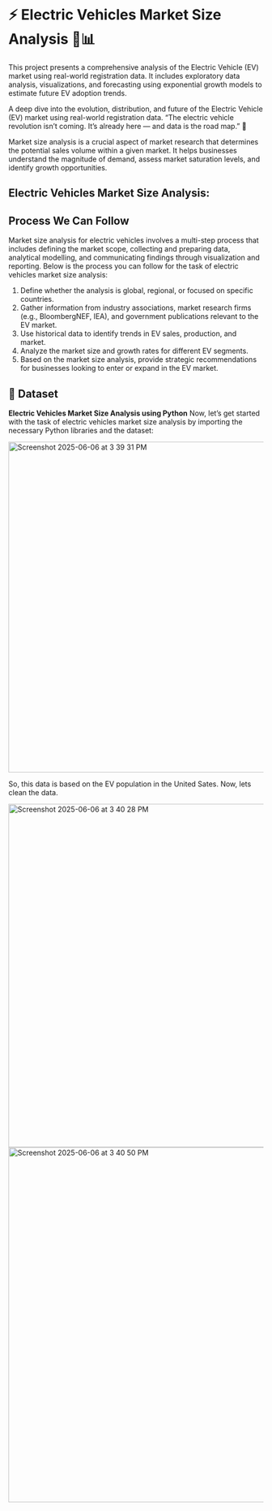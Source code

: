 # ⚡ Electric Vehicles Market Size Analysis 🚗📊

This project presents a comprehensive analysis of the Electric Vehicle (EV) market using real-world registration data. It includes exploratory data analysis, visualizations, and forecasting using exponential growth models to estimate future EV adoption trends.

A deep dive into the evolution, distribution, and future of the Electric Vehicle (EV) market using real-world registration data.
“The electric vehicle revolution isn’t coming. It’s already here — and data is the road map.” 🧠

Market size analysis is a crucial aspect of market research that determines the potential sales volume within a given market. It helps businesses understand the magnitude of demand, assess market saturation levels, and identify growth opportunities.

## Electric Vehicles Market Size Analysis: 
## Process We Can Follow

Market size analysis for electric vehicles involves a multi-step process that includes defining the market scope, collecting and preparing data, analytical modelling, and communicating findings through visualization and reporting. Below is the process you can follow for the task of electric vehicles market size analysis:

1. Define whether the analysis is global, regional, or focused on specific countries.
2. Gather information from industry associations, market research firms (e.g., BloombergNEF, IEA), and government publications relevant to the EV market.
3. Use historical data to identify trends in EV sales, production, and market.
4. Analyze the market size and growth rates for different EV segments.
5. Based on the market size analysis, provide strategic recommendations for businesses looking to enter or expand in the EV market.

## 📁 Dataset

**Electric Vehicles Market Size Analysis using Python**
Now, let’s get started with the task of electric vehicles market size analysis by importing the necessary Python libraries and the dataset:

<img width="652" alt="Screenshot 2025-06-06 at 3 39 31 PM" src="https://github.com/user-attachments/assets/d65f985a-bcae-4a60-affa-df67202571b3" />


So, this data is based on the EV population in the United Sates. Now, lets clean the data.

<img width="677" alt="Screenshot 2025-06-06 at 3 40 28 PM" src="https://github.com/user-attachments/assets/07a85b1a-41f2-402b-bbc9-029306e5d863" />

<img width="700" alt="Screenshot 2025-06-06 at 3 40 50 PM" src="https://github.com/user-attachments/assets/d8db745f-d5ee-443d-947b-db43564c092d" />




